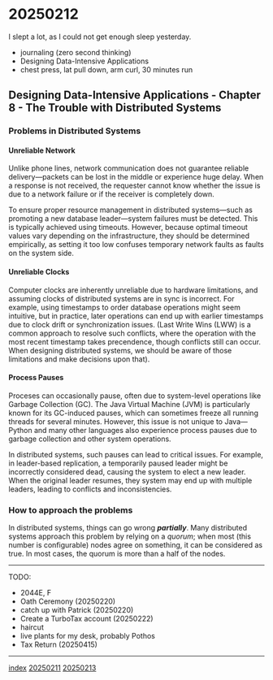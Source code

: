 <head><meta name="viewport" content="width=device-width, initial-scale=1.0, user-scalable=yes" /><meta charset="UTF-8"></head>

# 20250212

I slept a lot, as I could not get enough sleep yesterday.

- journaling (zero second thinking)
- Designing Data-Intensive Applications
- chest press, lat pull down, arm curl, 30 minutes run

## Designing Data-Intensive Applications - Chapter 8 - The Trouble with Distributed Systems

### Problems in Distributed Systems

#### Unreliable Network

Unlike phone lines, network communication does not guarantee reliable delivery—packets can be lost in the middle or experience huge delay. When a response is not received, the requester cannot know whether the issue is due to a network failure or if the receiver is completely down.

To ensure proper resource management in distributed systems—such as promoting a new database leader—system failures must be detected. This is typically achieved using timeouts. However, because optimal timeout values vary depending on the infrastructure, they should be determined empirically, as setting it too low confuses temporary network faults as faults on the system side.

#### Unreliable Clocks

Computer clocks are inherently unreliable due to hardware limitations, and assuming clocks of distributed systems are in sync is incorrect. For example, using timestamps to order database operations might seem intuitive, but in practice, later operations can end up with earlier timestamps due to clock drift or synchronization issues. (Last Write Wins (LWW) is a common approach to resolve such conflicts, where the operation with the most recent timestamp takes precendence, though conflicts still can occur. When designing distributed systems, we should be aware of those limitations and make decisions upon that).

#### Process Pauses

Proceses can occasionally pause, often due to system-level operations like Garbage Collection (GC). The Java Virtual Machine (JVM) is particularly known for its GC-induced pauses, which can sometimes freeze all running threads for several minutes. However, this issue is not unique to Java—Python and many other languages also experience process pauses due to garbage collection and other system operations.

In distributed systems, such pauses can lead to critical issues. For example, in leader-based replication, a temporarily paused leader might be incorrectly considered dead, causing the system to elect a new leader. When the original leader resumes, they system may end up with multiple leaders, leading to conflicts and inconsistencies.

### How to approach the problems

In distributed systems, things can go wrong ***partially***. Many distributed systems approach this problem by relying on a *quorum*; when most (this number is configurable) nodes agree on something, it can be considered as true. In most cases, the quorum is more than a half of the nodes.

---

TODO:

- 2044E, F
- Oath Ceremony (20250220)
- catch up with Patrick (20250220)
- Create a TurboTax account (20250222)
- haircut
- live plants for my desk, probably Pothos
- Tax Return (20250415)

---

[index](../../index.html)
[20250211](20250211.html)
[20250213](20250213.html)

